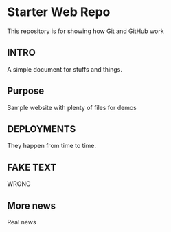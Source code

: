 # Starter Web Repo

This repository is for showing how Git and GitHub work

## INTRO

A simple document for stuffs and things.

## Purpose

Sample website with plenty of files for demos

## DEPLOYMENTS

They happen from time to time.

## FAKE TEXT

WRONG

## More news

Real news